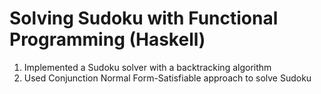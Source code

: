 # Solving Sudoku with Functional Programming (Haskell)
1. Implemented a Sudoku solver with a backtracking algorithm 
2. Used Conjunction Normal Form-Satisfiable approach to solve Sudoku 
